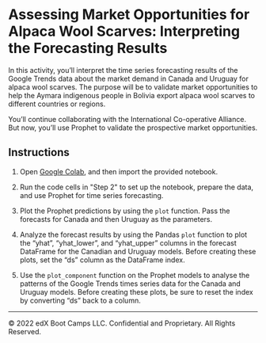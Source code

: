 # Assessing Market Opportunities for Alpaca Wool Scarves: Interpreting the Forecasting Results

In this activity, you’ll interpret the time series forecasting results of the Google Trends data about the market demand in Canada and Uruguay for alpaca wool scarves. The purpose will be to validate market opportunities to help the Aymara indigenous people in Bolivia export alpaca wool scarves to different countries or regions.

You’ll continue collaborating with the International Co-operative Alliance. But now, you’ll use Prophet to validate the prospective market opportunities.

## Instructions

1. Open [Google Colab](https://colab.research.google.com/), and then import the provided notebook.

2. Run the code cells in "Step 2" to set up the notebook, prepare the data, and use Prophet for time series forecasting.

3. Plot the Prophet predictions by using the `plot` function. Pass the forecasts for Canada and then Uruguay as the parameters.

4. Analyze the forecast results by using the Pandas `plot` function to plot the “yhat”, “yhat_lower”, and “yhat_upper” columns in the forecast DataFrame for the Canadian and Uruguay models. Before creating these plots, set the “ds” column as the DataFrame index.

5. Use the `plot_component` function on the Prophet models to analyse the patterns of the Google Trends times series data for the Canada and Uruguay models. Before creating these plots, be sure to reset the index by converting “ds” back to a column.

---

© 2022 edX Boot Camps LLC. Confidential and Proprietary. All Rights Reserved.
